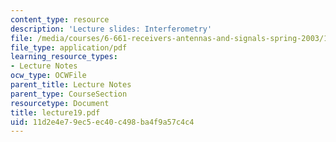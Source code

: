 ```yaml
---
content_type: resource
description: 'Lecture slides: Interferometry'
file: /media/courses/6-661-receivers-antennas-and-signals-spring-2003/11d2e4e79ec5ec40c498ba4f9a57c4c4_lecture19.pdf
file_type: application/pdf
learning_resource_types:
- Lecture Notes
ocw_type: OCWFile
parent_title: Lecture Notes
parent_type: CourseSection
resourcetype: Document
title: lecture19.pdf
uid: 11d2e4e7-9ec5-ec40-c498-ba4f9a57c4c4
---
```


